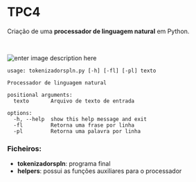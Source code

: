 # TPC4

Criação de uma **processador de linguagem natural** em Python.

<br>


![enter image description here](https://raw.githubusercontent.com/henriqueparola/spln-2223/main/TPC4/images/banner.png)

```
usage: tokenizadorspln.py [-h] [-fl] [-pl] texto

Processador de linguagem natural

positional arguments:
  texto       Arquivo de texto de entrada

options:
  -h, --help  show this help message and exit
  -fl         Retorna uma frase por linha
  -pl         Retorna uma palavra por linha
```

### Ficheiros:
* **tokenizadorspln**: programa final
* **helpers**: possui as funções auxiliares para o processador


